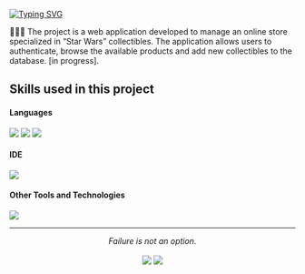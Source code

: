 <a href="https://git.io/typing-svg"><img src="https://readme-typing-svg.demolab.com?font=Fira+Code&pause=1000&color=F7F7F7&random=false&width=435&lines=Welcome+to+my+presentation;Ruanet+Alejandro+Ozuna+Diaz;Information+Technology+Engineering;HTML,+CSS,+Javascript" alt="Typing SVG" /></a>

👨🏻‍💻 The project is a web application developed to manage an online store specialized in “Star Wars” collectibles. The application allows users to authenticate, browse the available products and add new collectibles to the database. [in progress].

## Skills used in this project

<h4> Languages </h4>
<span> 
  <img src="https://img.shields.io/badge/HTML5-E34F26?style=for-the-badge&logo=html5&logoColor=white">
  <img src="https://img.shields.io/badge/CSS3-1572B6?style=for-the-badge&logo=css3&logoColor=white">
  <img src="https://img.shields.io/badge/JavaScript-F7DF1E?style=for-the-badge&logo=javascript&logoColor=black">
</span>

<h4> IDE </h4>
<span>
<img src="https://img.shields.io/badge/Visual_Studio_Code-0078D4?style=for-the-badge&logo=visual%20studio%20code&logoColor=white">

<h4> Other Tools and Technologies </h4>
<span>
  <img src="https://img.shields.io/badge/Git-F05032?style=for-the-badge&logo=git&logoColor=white">
</span>

<hr>
<p align="center">
   <i>Failure is not an option.</i>
   <br>
<br>	
<a target="_blank" href="https://www.linkedin.com/in/ruanetozuna"><img src="https://img.shields.io/badge/-LinkedIn-0077B5?style=for-the-badge&logo=Linkedin&logoColor=white"></img></a>
<a target="_blank" href="mailto:ruanetozunadiaz@gmail.com"><img src="https://img.shields.io/badge/-Gmail-D14836?style=for-the-badge&logo=Gmail&logoColor=white"></img></a>
<br>
</p>
